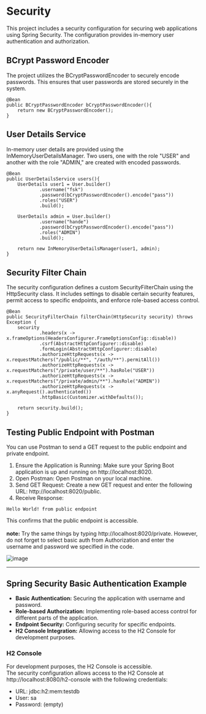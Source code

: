 #  Security 
This project includes a security configuration for securing web applications using Spring Security. The configuration provides in-memory user authentication and authorization.

## BCrypt Password Encoder
The project utilizes the BCryptPasswordEncoder to securely encode passwords. This ensures that user passwords are stored securely in the system.
```
@Bean
public BCryptPasswordEncoder bCryptPasswordEncoder(){
    return new BCryptPasswordEncoder();
}
```

## User Details Service
In-memory user details are provided using the InMemoryUserDetailsManager. Two users, one with the role "USER" and another with the role "ADMIN," are created with encoded passwords.
```
@Bean
public UserDetailsService users(){
    UserDetails user1 = User.builder()
            .username("fsk")
            .password(bCryptPasswordEncoder().encode("pass"))
            .roles("USER")
            .build();

    UserDetails admin = User.builder()
            .username("hande")
            .password(bCryptPasswordEncoder().encode("pass"))
            .roles("ADMIN")
            .build();

    return new InMemoryUserDetailsManager(user1, admin);
}
```

## Security Filter Chain
The security configuration defines a custom SecurityFilterChain using the HttpSecurity class. It includes settings to disable certain security features, permit access to specific endpoints, and enforce role-based access control.
```
@Bean
public SecurityFilterChain filterChain(HttpSecurity security) throws Exception {
    security
            .headers(x -> x.frameOptions(HeadersConfigurer.FrameOptionsConfig::disable))
            .csrf(AbstractHttpConfigurer::disable)
            .formLogin(AbstractHttpConfigurer::disable)
            .authorizeHttpRequests(x -> x.requestMatchers("/public/**", "/auth/**").permitAll())
            .authorizeHttpRequests(x -> x.requestMatchers("/private/user/**").hasRole("USER"))
            .authorizeHttpRequests(x -> x.requestMatchers("/private/admin/**").hasRole("ADMIN"))
            .authorizeHttpRequests(x -> x.anyRequest().authenticated())
            .httpBasic(Customizer.withDefaults());

    return security.build();
}
```

## Testing Public Endpoint with Postman
You can use Postman to send a GET request to the public endpoint and private endpoint.
1. Ensure the Application is Running:
Make sure your Spring Boot application is up and running on http://localhost:8020.
2. Open Postman:
Open Postman on your local machine.
3. Send GET Request:
Create a new GET request and enter the following URL: http://localhost:8020/public.
4. Receive Response:
```
Hello World! from public endpoint
```
This confirms that the public endpoint is accessible.<br> <br> 
**note:** Try the same things by typing http://localhost:8020/private. However, do not forget to select basic auth from Authorization and enter the username and password we specified in the code.

![image](https://github.com/fettahogluhande/SpringSecurity/assets/75665898/4ac48c4d-ddc5-4e22-8781-d785bb6483dc)

<hr>

## Spring Security Basic Authentication Example

- **Basic Authentication:** Securing the application with username and password.
- **Role-based Authorization:** Implementing role-based access control for different parts of the application.
- **Endpoint Security:** Configuring security for specific endpoints.
- **H2 Console Integration:** Allowing access to the H2 Console for development purposes.

### H2 Console
For development purposes, the H2 Console is accessible.<br>
The security configuration allows access to the H2 Console at http://localhost:8080/h2-console with the following credentials:

* URL: jdbc:h2:mem:testdb
* User: sa
* Password: (empty)
